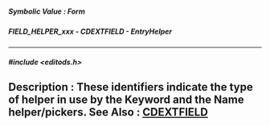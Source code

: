 ##### Symbolic Value : Form
##### FIELD_HELPER_xxx - CDEXTFIELD - EntryHelper
---
##### #include <editods.h>
**Description :**
These identifiers indicate the type of helper in use by the Keyword and the 
Name helper/pickers.
**See Also :**
[CDEXTFIELD](D:/md_files/CDEXTFIELD.md)
---
